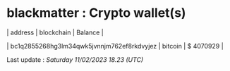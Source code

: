 # blackmatter : Crypto wallet(s)



| address | blockchain | Balance |

| bc1q2855268hg3lm34qwk5jvnnjm762ef8rkdvyjez | bitcoin | $ 4070929 | 



Last update : _Saturday 11/02/2023 18.23 (UTC)_ 



